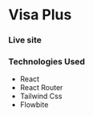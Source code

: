 # Visa Plus

### Live site

### Technologies Used

- React
- React Router
- Tailwind Css
- Flowbite 